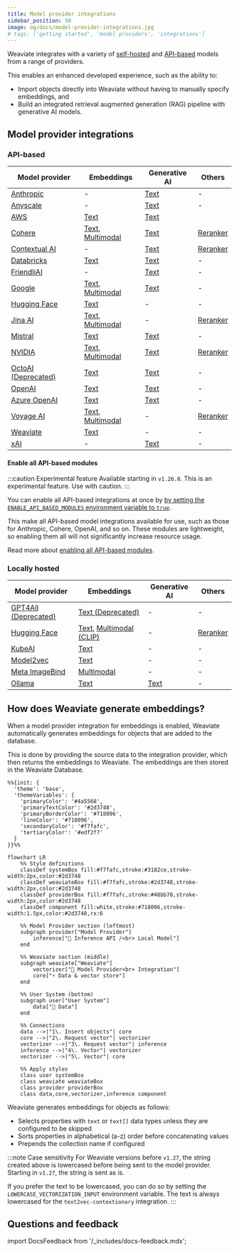 ```yaml
---
title: Model provider integrations
sidebar_position: 50
image: og/docs/model-provider-integrations.jpg
# tags: ['getting started', 'model providers', 'integrations']
---
```


Weaviate integrates with a variety of [self-hosted](#locally-hosted) and [API-based](#api-based) models from a range of providers.

This enables an enhanced developed experience, such as the ability to:
- Import objects directly into Weaviate without having to manually specify embeddings, and
- Build an integrated retrieval augmented generation (RAG) pipeline with generative AI models.

## Model provider integrations

### API-based

| Model provider | Embeddings | Generative AI | Others |
| --- | --- | --- | --- |
| [Anthropic](./anthropic/index.md) | - | [Text](./anthropic/generative.md) | - |
| [Anyscale](./anyscale/index.md) | - | [Text](./anyscale/generative.md) | - |
| [AWS](./aws/index.md) | [Text](./aws/embeddings.md) | [Text](./aws/generative.md) |
| [Cohere](./cohere/index.md) | [Text](./cohere/embeddings.md), [Multimodal](./cohere/embeddings-multimodal.md) | [Text](./cohere/generative.md) | [Reranker](./cohere/reranker.md) |
| [Contextual AI](./contextualai/index.md) | - | [Text](./contextualai/generative.md) | [Reranker](./contextualai/reranker.md) |
| [Databricks](./databricks/index.md) | [Text](./databricks/embeddings.md) | [Text](./databricks/generative.md) | - |
| [FriendliAI](./friendliai/index.md) | - | [Text](./friendliai/generative.md) | - |
| [Google](./google/index.md) | [Text](./google/embeddings.md), [Multimodal](./google/embeddings-multimodal.md) | [Text](./google/generative.md) | - |
| [Hugging Face](./huggingface/index.md) | [Text](./huggingface/embeddings.md) | - | - |
| [Jina AI](./jinaai/index.md) | [Text](./jinaai/embeddings.md), [Multimodal](./jinaai/embeddings-multimodal.md) | - | [Reranker](./jinaai/reranker.md) |
| [Mistral](./mistral/index.md) | [Text](./mistral/embeddings.md) | [Text](./mistral/generative.md) | - |
| [NVIDIA](./nvidia/index.md) | [Text](./nvidia/embeddings.md), [Multimodal](./nvidia/embeddings-multimodal.md) | [Text](./nvidia/generative.md) | [Reranker](./nvidia/reranker.md) |
| [OctoAI (Deprecated)](./octoai/index.md) | [Text](./octoai/embeddings.md) | [Text](./octoai/generative.md) | - |
| [OpenAI](./openai/index.md) | [Text](./openai/embeddings.md) | [Text](./openai/generative.md) | - |
| [Azure OpenAI](./openai-azure/index.md) | [Text](./openai-azure/embeddings.md) | [Text](./openai-azure/generative.md) | - |
| [Voyage AI](./voyageai/index.md) | [Text](./voyageai/embeddings.md), [Multimodal](./voyageai/embeddings-multimodal.md) | - | [Reranker](./voyageai/reranker.md) |
| [Weaviate](./weaviate/index.md) | [Text](./weaviate/embeddings.md) | - | - |
| [xAI](./xai/index.md) | - | [Text](./xai/generative.md) | - |

#### Enable all API-based modules

:::caution Experimental feature
Available starting in `v1.26.0`. This is an experimental feature. Use with caution.
:::

You can enable all API-based integrations at once by [by setting the `ENABLE_API_BASED_MODULES` environment variable to `true`](../configuration/modules.md#enable-all-api-based-modules).

This make all API-based model integrations available for use, such as those for Anthropic, Cohere, OpenAI, and so on. These modules are lightweight, so enabling them all will not significantly increase resource usage.

Read more about [enabling all API-based modules](../configuration/modules.md#enable-all-api-based-modules).

### Locally hosted

| Model provider | Embeddings | Generative AI | Others |
| --- | --- | --- | --- |
| [GPT4All (Deprecated)](./gpt4all/index.md) | [Text (Deprecated)](./gpt4all/embeddings.md) | - | - |
| [Hugging Face](./transformers/index.md) | [Text](./transformers/embeddings.md), [Multimodal (CLIP)](./transformers/embeddings-multimodal.md) | - | [Reranker](./transformers/reranker.md) |
| [KubeAI](./kubeai/index.md) | [Text](./kubeai/embeddings.md) | - | - |
| [Model2vec](./model2vec/index.md) | [Text](./model2vec/embeddings.md) | - | - |
| [Meta ImageBind](./imagebind/index.md) | [Multimodal](./imagebind/embeddings-multimodal.md) | - | - |
| [Ollama](./ollama/index.md) | [Text](./ollama/embeddings.md) | [Text](./ollama/generative.md) | - |

## How does Weaviate generate embeddings?

When a model provider integration for embeddings is enabled, Weaviate automatically generates embeddings for objects that are added to the database.

This is done by providing the source data to the integration provider, which then returns the embeddings to Weaviate. The embeddings are then stored in the Weaviate Database.

```mermaid
%%{init: {
  'theme': 'base',
  'themeVariables': {
    'primaryColor': '#4a5568',
    'primaryTextColor': '#2d3748',
    'primaryBorderColor': '#718096',
    'lineColor': '#718096',
    'secondaryColor': '#f7fafc',
    'tertiaryColor': '#edf2f7'
  }
}}%%

flowchart LR
    %% Style definitions
    classDef systemBox fill:#f7fafc,stroke:#3182ce,stroke-width:2px,color:#2d3748
    classDef weaviateBox fill:#f7fafc,stroke:#2d3748,stroke-width:2px,color:#2d3748
    classDef providerBox fill:#f7fafc,stroke:#48bb78,stroke-width:2px,color:#2d3748
    classDef component fill:white,stroke:#718096,stroke-width:1.5px,color:#2d3748,rx:6

    %% Model Provider section (leftmost)
    subgraph provider["Model Provider"]
        inference["🤖 Inference API /<br> Local Model"]
    end

    %% Weaviate section (middle)
    subgraph weaviate["Weaviate"]
        vectorizer["🔌 Model Provider<br> Integration"]
        core["⚡️ Data & vector store"]
    end

    %% User System (bottom)
    subgraph user["User System"]
        data["📄 Data"]
    end

    %% Connections
    data -->|"1\. Insert objects"| core
    core -->|"2\. Request vector"| vectorizer
    vectorizer -->|"3\. Request vector"| inference
    inference -->|"4\. Vector"| vectorizer
    vectorizer -->|"5\. Vector"| core

    %% Apply styles
    class user systemBox
    class weaviate weaviateBox
    class provider providerBox
    class data,core,vectorizer,inference component
```

Weaviate generates embeddings for objects as follows:

- Selects properties with `text` or `text[]` data types unless they are configured to be skipped
- Sorts properties in alphabetical (a-z) order before concatenating values
- Prepends the collection name if configured

:::note Case sensitivity
For Weaviate versions before `v1.27`, the string created above is lowercased before being sent to the model provider. Starting in `v1.27`, the string is sent as is.

If you prefer the text to be lowercased, you can do so by setting the `LOWERCASE_VECTORIZATION_INPUT` environment variable.
The text is always lowercased for the `text2vec-contextionary` integration.
:::

## Questions and feedback

import DocsFeedback from '/_includes/docs-feedback.mdx';

<DocsFeedback/>
